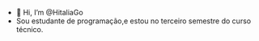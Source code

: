 - 👋 Hi, I’m @HitaliaGo
- Sou estudante de programação,e estou no terceiro semestre do curso técnico.
